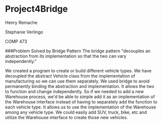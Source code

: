 # Project4Bridge
Henry Remache

Stephanie Verlingo

COMP 473

###Problem Solved by Bridge Pattern
The bridge pattern "decouples an abstraction from its implementation so that the two can vary independently."

We created a program to create or build different vehicle types. We have decoupled the abstract Vehicle class from the 
implementation of manufacturing so we can use them separately. We used bridge to avoid permanently binding the abstraction
and implementation. It allows the two to function and change independently. So if we needed to add a new Warehouse process, 
we'd be able to simple add it as an implementation of the Warehouse interface instead of having to separately
add the function to each vehicle type. It allows us to use the implementation of the Warehouse among any vehicle type. 
We could easily add SUV, truck, bike, etc and utilize the Warehouse interface to create those new vehicles.
